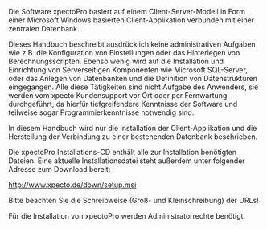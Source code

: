 Die Software xpectoPro basiert auf einem Client-Server-Modell in Form einer Microsoft Windows basierten Client-Applikation verbunden mit einer zentralen Datenbank. 

Dieses Handbuch beschreibt ausdrücklich keine administrativen Aufgaben wie z.B. die Konfiguration von Einstellungen oder das Hinterlegen von Berechnungsscripten. Ebenso wenig wird auf die Installation und Einrichtung von Serverseitigen Komponenten wie Microsoft SQL-Server, oder das Anlegen von Datenbanken und die Definition von Datenstrukturen eingegangen. Alle diese Tätigkeiten sind nicht Aufgabe des Anwenders, sie werden vom xpecto Kundensupport vor Ort oder per Fernwartung durchgeführt, da hierfür tiefgreifendere Kenntnisse der Software und teilweise sogar Programmierkenntnisse notwendig sind. 

In diesem Handbuch wird nur die Installation der Client-Applikation und die Herstellung der Verbindung zu einer bestehenden Datenbank beschrieben. 

Die xpectoPro Installations-CD enthält alle zur Installation benötigten Dateien. Eine aktuelle Installationsdatei steht außerdem unter folgender Adresse zum Download bereit:

http://www.xpecto.de/down/setup.msi

Bitte beachten Sie die Schreibweise (Groß- und Kleinschreibung) der URLs!

Für die Installation von xpectoPro werden Administratorrechte benötigt.
